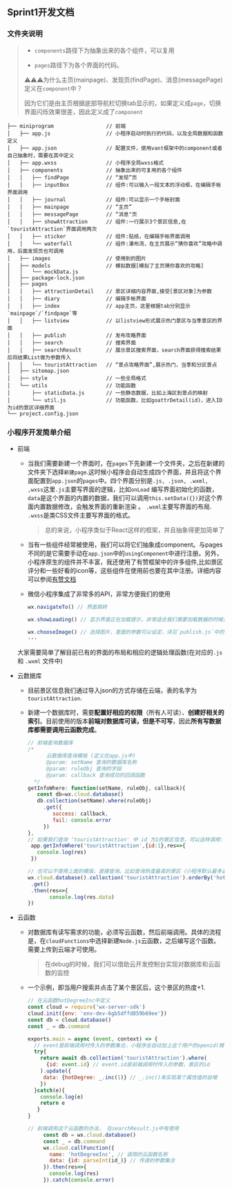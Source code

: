 ## Sprint1开发文档

### 文件夹说明

>* `components`路径下为抽象出来的各个组件，可以复用
>
>* `pages`路径下为各个界面的代码。
>
>  ⚠️⚠️⚠️为什么主页(mainpage)、发现页(findPage)、消息(messagePage)定义在`component`中？
>
>  ​      因为它们是由主页根据底部导航栏切换tab显示的，如果定义成`page`，切换界面闪烁效果很差，因此定义成了`component`

```
├── miniprogram                 // 前端
│   ├── app.js                  // 小程序启动时执行的代码，以及全局数据和函数定义
│   ├── app.json                // 配置文件，使用vant框架中的component或者自己抽象时，需要在其中定义
│   ├── app.wxss                // 小程序全局wxss格式
│   ├── components              // 抽象出来的可复用的各个组件
│   │   ├── findPage            // “发现”页
│   │   ├── inputBox            // 组件:可以输入一段文本的浮动框，在编辑手帐界面调用
│   │   ├── journal             // 组件:可以显示一个手帐封面
│   │   ├── mainpage            // “主页”
│   │   ├── messagePage         // “消息"页
│   │   ├── showAttraction      // 组件:一行展示3个景区信息,在`touristAttraction`界面调用两次
│   │   ├── sticker             // 组件:贴纸，在编辑手帐界面调用
│   │   └── waterfall           // 组件:瀑布流，在主页展示“猜你喜欢”攻略中调用，后面发现页也可调用
│   ├── images                  // 使用到的图片
│   ├── models                  // 模拟数据[模拟了主页猜你喜欢的攻略]
│   │   └── mockData.js
│   ├── package-lock.json
│   ├── pages
│   │   ├── attractionDetail    // 景区详细内容界面,接受[景区对象]为参数
│   │   ├── diary               // 编辑手帐界面
│   │   ├── index               // app主页，这里根据tab分别显示`mainpage`/`findpage`等
│   │   ├── listview            // 以listview形式展示热门景区与当季景区的界面
│   │   ├── publish             // 发布攻略界面
│   │   ├── search              // 搜索界面
│   │   ├── searchResult        // 展示景区搜索界面，search界面获得搜索结果后将结果List做为参数传入
│   │   └── touristAttraction   // “景点攻略界面”,展示热门、当季和分区景点
│   ├── sitemap.json
│   ├── style                   // 一些全局格式
│   └── utils                   // 功能函数
│       ├── staticData.js       // 一些静态数据，比如上海区到景点的映射
│       └── util.js             // 功能函数，比如goattrDetail(id)，进入ID为id的景区详细界面
└── project.config.json 
```



### 小程序开发简单介绍

* 前端

  * 当我们需要新建一个界面时，在`pages`下先新建一个文件夹，之后在新建的文件夹下选择`新建page`.这时候小程序会自动生成四个界面，并且将这个界面配置到`app.json`的`pages`中。四个界面分别是`.js, .json, .wxml, ,wxss`这里`.js`主要写界面的逻辑，比如`onLoad` 编写界面初始化的函数，`data`是这个界面的内置的数据，我们可以调用`this.setData({})`对这个界面内置数据修改，会触发界面的重新渲染 。  `.wxml`主要写界面的布局.` .wxss`是类CSS文件主要写界面的格式。

    > 总的来说，小程序类似于React这样的框架，并且抽象得更加简单了

  * 当有一些组件经常被使用，我们可以将它们抽象成component。与pages不同的是它需要手动在`app.json`中的`usingComponent`中进行注册。另外，小程序原生的组件并不丰富，我还使用了有赞框架中的许多组件,比如景区评分和一些好看的icon等，这些组件在使用前也要在其中注册。详细内容可以参阅[有赞文档](https://vant-contrib.gitee.io/vant-weapp/#/intro)

  * 微信小程序集成了非常多的API，非常方便我们的使用

    ```javascript 
    wx.navigateTo() // 界面跳转
    
    wx.showLoading() // 显示界面正在加载提示，非常适合我们需要加载数据的时候显示一个toast给用户这个提示信息，加载完成后再调用 hideLoading
    
    wx.chooseImage() // 选择图片，里面的参数可以设定，详见`publish.js`中的使用方法
    ···
    ```

  大家需要简单了解目前已有的界面的布局和相应的逻辑处理函数(在对应的`.js` 和 `.wxml` 文件中)

* 云数据库

  * 目前景区信息我们通过导入json的方式存储在云端，表的名字为`touristAttraction`. 

  * 新建一个数据库时，需要**配置好相应的权限**（所有人可读）、**创建好相关的索引**。目前使用的版本**前端对数据库可读，但是不可写**，因此**所有写数据库都需要调用云函数完成**。

    ```javascript
    // 前端查询数据库
    /* 
          云数据库查询模版 (定义在app.js中)
          @param: setName 查询的数据库名称
          @param: ruleObj 查询的字段
          @param: callback 查询成功的回调函数
      */
    getInfoWhere: function(setName, ruleObj, callback){
       const db=wx.cloud.database()
       db.collection(setName).where(ruleObj)
         .get({
            success: callback,
            fail: console.error
         })
    },
    // 如果我们查询 ‘touristAttraction' 中 id 为1的景区信息，可以这样调用:
     app.getInfoWhere('touristAttraction',{id:1},res=>{
       console.log(res)
     }) 
    
    // 也可以不使用上面的模版，直接查询。比如查询热度最高的景区（小程序默认最多返回20个）
    wx.cloud.database().collection('touristAttraction').orderBy('hotDegree','desc')
     .get()
     .then(res=>{
           console.log(res.data)
    })
    ```

* 云函数

  * 对数据库有读写需求的功能，必须写云函数，然后前端调用。具体的流程是，在`cloudFunctions`中选择新建`Node.js`云函数，之后编写这个函数。需要上传到云端才可使用。

    > 在debug的时候，我们可以借助云开发控制台实现对数据库和云函数的监控

  * 一个示例，即当用户搜索并点击了某个景区后，这个景区的热度+1.

    ```javascript
    // 在云函数hotDegreeInc中定义
    const cloud = require('wx-server-sdk')
    cloud.init({env: 'env-dev-6gb5dffd859b69ee'})
    const db = cloud.database() 
    const _ = db.command
    
    exports.main = async (event, context) => {
      // event是前端调用时传入的参数集合，小程序会自动加上这个用户的openid(微信的用户ID)，帮助我们实现了鉴权。
      try{
        return await db.collection('touristAttraction').where(
          {id: event.id} // event.id是前端调用时传入的参数，景区的id
        ).update({
         data: {hotDegree: _.inc(1)} // _.inc()来实现某个属性值的自增
        })
      }catch(e){
        console.log(e)
        return e
       }
    }
    
    // 前端调用这个云函数的办法， 在searchResult.js中有使用
         const db = wx.cloud.database()
         const _ = db.command
         wx.cloud.callFunction({
           name: 'hotDegreeInc', // 调用的云函数名称
           data: {id: parseInt(id_)} // 传递的参数集合
         }).then(res=>{
           console.log(res)
         }).catch(console.error)
    
    ```

    

